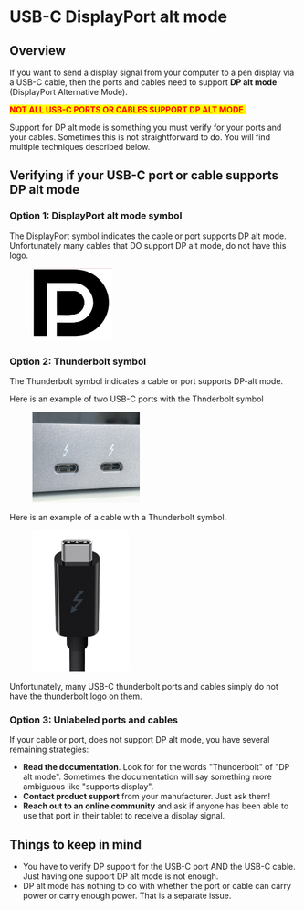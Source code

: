 # USB-C DisplayPort alt mode

## Overview

If you want to send a display signal from your computer to a pen display via a USB-C cable, then the ports and cables need to support **DP alt mode** (DisplayPort Alternative Mode).

<mark style="color:red;">**NOT ALL USB-C PORTS OR CABLES SUPPORT DP ALT MODE.**</mark>

Support for DP alt mode is something you must verify for your ports and your cables. Sometimes this is not straightforward to do. You will find multiple techniques described below.

## Verifying if your USB-C port or cable supports DP alt mode

### Option 1: DisplayPort alt mode symbol

The DisplayPort symbol indicates the cable or port supports DP alt mode. Unfortunately many cables that DO support DP alt mode, do not have this logo.

<div align="left">

<figure><img src="../../.gitbook/assets/Screenshot 2024-01-19 211805.png" alt="" width="140"><figcaption></figcaption></figure>

</div>

### Option 2: Thunderbolt symbol

The Thunderbolt symbol indicates a cable or port supports DP-alt mode.

Here is an example of two USB-C ports with the Thnderbolt symbol

<div align="left">

<figure><img src="../../.gitbook/assets/1920px-Thunderbolt_3_interface_USB-C_ports.jpg" alt="" width="188"><figcaption></figcaption></figure>

</div>

Here is an example of a cable with a Thunderbolt symbol.

<div align="left">

<figure><img src="../../.gitbook/assets/Screenshot 2024-01-19 211322 (1).jpg" alt="" width="169"><figcaption></figcaption></figure>

</div>

Unfortunately, many USB-C thunderbolt ports and cables simply do not have the thunderbolt logo on them.&#x20;

### Option 3: Unlabeled ports and cables

If your cable or port, does not support DP alt mode, you have several remaining strategies:

* **Read the documentation**. Look for for the words "Thunderbolt" of "DP alt mode". Sometimes the documentation will say something more ambiguous like "supports display".
* **Contact product support** from your manufacturer. Just ask them!
* **Reach out to an online community** and ask if anyone has been able to use that port in their tablet to receive a display signal.&#x20;

## Things to keep in mind

* You have to verify DP support for the USB-C port AND the USB-C cable. Just having one support DP alt mode is not enough.
* DP alt mode has nothing to do with whether the port or cable can carry power or carry enough power. That is a separate issue.
